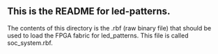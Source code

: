 ## This is the README for led-patterns.

The contents of this directory is the .rbf (raw binary file) that should be used to load the FPGA fabric for led_patterns.
This file is called soc_system.rbf.
